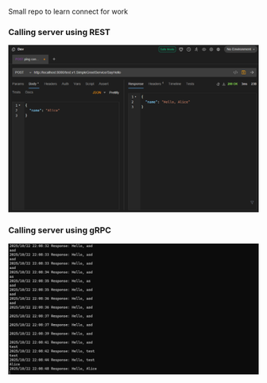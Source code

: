 Small repo to learn connect for work

### Calling server using REST
![pic showing it works](ITWORKSSS.png)

### Calling server using gRPC
![pic showing it works](gRPC_call.png)